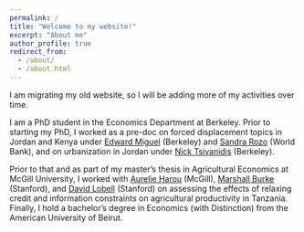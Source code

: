 ```yaml
---
permalink: /
title: "Welcome to my website!"
excerpt: "About me"
author_profile: true
redirect_from: 
  - /about/
  - /about.html
---
```


I am migrating my old website, so I will be adding more of my activities over time.

I am a PhD student in the Economics Department at Berkeley. Prior to starting my PhD, I worked as a pre-doc on forced displacement topics in Jordan and Kenya under [Edward Miguel](http://emiguel.econ.berkeley.edu/) (Berkeley) and [Sandra Rozo](https://www.sandrarozo.net/) (World Bank), and on urbanization in Jordan under [Nick Tsivanidis](https://www.nicktsivanidis.com/) (Berkeley).

Prior to that and as part of my master’s thesis in Agricultural Economics at McGill University, I worked with [Aurelie Harou](https://aurelieharou.com/) (McGill), [Marshall Burke](https://web.stanford.edu/~mburke/) (Stanford), and [David Lobell](https://fse.fsi.stanford.edu/people/david_lobell) (Stanford) on assessing the effects of relaxing credit and information constraints on agricultural productivity in Tanzania. Finally, I hold a bachelor’s degree in Economics (with Distinction) from the American University of Beirut.
